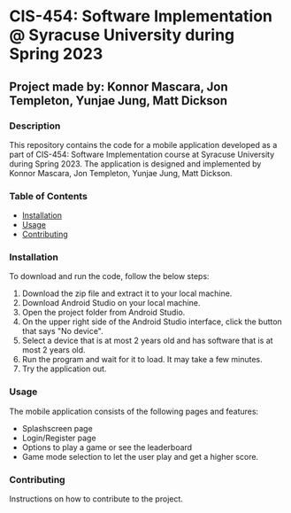 # CIS-454: Software Implementation @ Syracuse University during Spring 2023

## Project made by: Konnor Mascara, Jon Templeton, Yunjae Jung, Matt Dickson

### Description

This repository contains the code for a mobile application developed as a part of CIS-454: Software Implementation course at Syracuse University during Spring 2023. The application is designed and implemented by Konnor Mascara, Jon Templeton, Yunjae Jung, Matt Dickson.

### Table of Contents

- [Installation](#installation)
- [Usage](#usage)
- [Contributing](#contributing)

### Installation

To download and run the code, follow the below steps:
1. Download the zip file and extract it to your local machine.
2. Download Android Studio on your local machine.
3. Open the project folder from Android Studio.
4. On the upper right side of the Android Studio interface, click the button that says "No device".
5. Select a device that is at most 2 years old and has software that is at most 2 years old.
6. Run the program and wait for it to load. It may take a few minutes.
7. Try the application out.

### Usage

The mobile application consists of the following pages and features:
* Splashscreen page
* Login/Register page
* Options to play a game or see the leaderboard
* Game mode selection to let the user play and get a higher score.

### Contributing

Instructions on how to contribute to the project.
